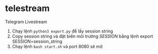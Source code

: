 # telestream
Telegram Livestream
1) Chạy lệnh `python3 export.py` để lấy session string
2) Copy session string và đặt biến môi trường *SESSION* bằng lệnh export SESSION=session_string
3) Chạy lệnh `bash start.sh` và port 8080 sẽ mở